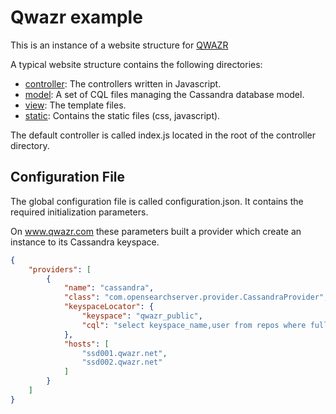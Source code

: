 # Qwazr example

This is an instance of a website structure for [QWAZR](https://www.qwazr.com)

A typical website structure contains the following directories:
- [controller](controller): The controllers written in Javascript.
- [model](model): A set of CQL files managing the Cassandra database model.
- [view](view): The template files.
- [static](static): Contains the static files (css, javascript).

The default controller is called index.js located in the root of the controller directory.

## Configuration File

The global configuration file is called configuration.json. It contains the required initialization parameters.

On www.qwazr.com these parameters built a provider which create an instance to its Cassandra keyspace.

```json
{
	"providers": [
		{
			"name": "cassandra",
			"class": "com.opensearchserver.provider.CassandraProvider",
			"keyspaceLocator": {
				"keyspace": "qwazr_public",
				"cql": "select keyspace_name,user from repos where full_name=?"
			},
			"hosts": [
				"ssd001.qwazr.net",
				"ssd002.qwazr.net"
			]
		}
	]
}
```
